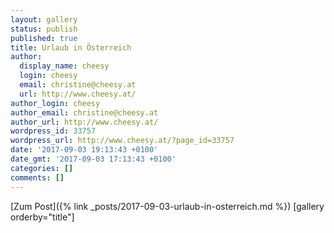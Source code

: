 ```yaml
---
layout: gallery
status: publish
published: true
title: Urlaub in Österreich
author:
  display_name: cheesy
  login: cheesy
  email: christine@cheesy.at
  url: http://www.cheesy.at/
author_login: cheesy
author_email: christine@cheesy.at
author_url: http://www.cheesy.at/
wordpress_id: 33757
wordpress_url: http://www.cheesy.at/?page_id=33757
date: '2017-09-03 19:13:43 +0100'
date_gmt: '2017-09-03 17:13:43 +0100'
categories: []
comments: []
---
```


[Zum Post]({% link _posts/2017-09-03-urlaub-in-osterreich.md %})
[gallery orderby="title"]
